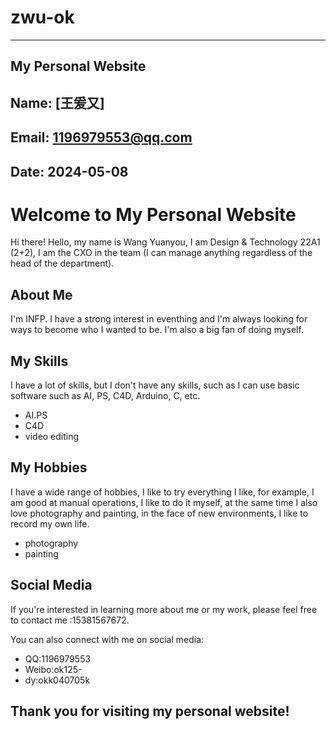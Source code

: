 # zwu-ok
---
My Personal Website
---


Name: [王爰又]
---


Email: [1196979553@qq.com](mailto:your-email@example.com)
---


Date: 2024-05-08
---

# Welcome to My Personal Website

Hi there! Hello, my name is Wang Yuanyou, I am Design & Technology 22A1 (2+2), I am the CXO in the team (I can manage anything regardless of the head of the department).

## About Me

I'm INFP. I have a strong interest in eventhing and I'm always looking for ways to become who I wanted to be. I'm also a big fan of doing myself.

## My Skills

I have a lot of skills, but I don't have any skills, such as I can use basic software such as AI, PS, C4D, Arduino, C, etc.

* AI.PS
* C4D
* video editing

## My Hobbies

I have a wide range of hobbies, I like to try everything I like, for example, I am good at manual operations, I like to do it myself, at the same time I also love photography and painting, in the face of new environments, I like to record my own life.

* photography
* painting

## Social Media

If you're interested in learning more about me or my work, please feel free to contact me :15381567672.

You can also connect with me on social media:

* QQ:1196979553
* Weibo:ok125-
* dy:okk040705k

## Thank you for visiting my personal website!